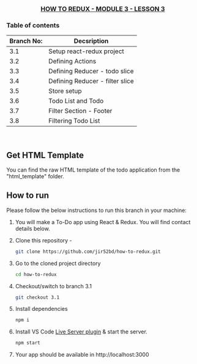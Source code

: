 
<!-- PROJECT LOGO -->
<br />
<p align="center">
    <h3 align="center"><a href="#">HOW TO REDUX - MODULE 3 - LESSON 3</a></h3>
</p>

<!-- TABLE OF CONTENTS -->
### Table of contents
|Branch No:| Decsription         |
|----------|---------------------|
|3.1 | Setup react-redux project |
|3.2 | Defining Actions          |
|3.3 | Defining Reducer - todo slice|
|3.4 | Defining Reducer - filter slice|
|3.5 | Store setup |
|3.6 | Todo List and Todo |
|3.7 | Filter Section - Footer |
|3.8 | Filtering Todo List |


<br>

<!-- GET HTML TEMPLATE -->

## Get HTML Template

You can find the raw HTML template of the todo application from the "html_template" folder.

<!-- HOW TO RUN -->

## How to run

Please follow the below instructions to run this branch in your machine:

1. You will make a To-Do app using React & Redux. You will find contact details below.

2. Clone this repository -
   ```sh
   git clone https://github.com/jir52bd/how-to-redux.git
   ```
3. Go to the cloned project directory
   ```sh
   cd how-to-redux
   ```
4. Checkout/switch to branch 3.1
   ```sh
   git checkout 3.1
   ```
5. Install dependencies
   ```sh
   npm i
   ```
6. Install VS Code [Live Server plugin](https://marketplace.visualstudio.com/items?itemName=ritwickdey.LiveServer) & start the server.
   ```sh
   npm start
   ```
7. Your app should be available in http://localhost:3000

<br>

